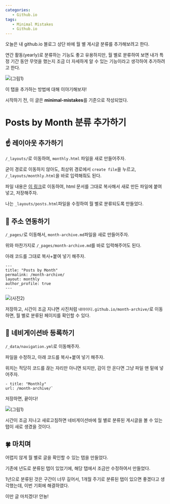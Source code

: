 ```yaml
---
categories: 
   - Github.io
tags:
   - Minimal Mistakes
   - Github.io
---
```


오늘은 내 github.io 블로그 상단 바에 월 별 게시글 분류를 추가해보려고 한다.

연간 활동(yearly)로 분류하는 기능도 좋고 유용하지만, 월 별로 분류하여 보면 내가 특정 기간 동안 무엇을 했는지 조금 더 자세하게 알 수 있는 기능이라고 생각하여 추가하려고 한다.

![(그림1)](https://github.com/danggai/danggai.github.io/blob/master/assets/image/20200204/1.jpg?raw=true)

이 탭을 추가하는 방법에 대해 이야기해보자!

시작하기 전, 이 글은 **minimal-mistakes**를 기준으로 작성되었다.

# Posts by Month 분류 추가하기
## ☝ 레이아웃 추가하기

`/_layouts/`로 이동하여, `monthly.html` 파일을 새로 만들어주자.

굳이 경로로 이동하지 않아도, 최상위 경로에서 `create file`을 누르고, `/_layouts/monthly.html`을 바로 입력해줘도 된다.

파일 내용은 [이 링크](https://github.com/danggai/danggai.github.io/blob/master/_layouts/monthly.html)로 이동하여, html 문서를 그대로 복사해서 새로 만든 파일에 붙여 넣고, 저장해주자.

나는 `_layouts/posts.html`파일을 수정하여 월 별로 분류되도록 만들었다.

## 🤞 주소 연동하기

`/_pages/`로 이동해서, `month-archive.md`파일을 새로 만들어주자.

위와 마찬가지로 `/_pages/month-archive.md`를 바로 입력해주어도 된다.

아래 코드를 그대로 복사+붙여 넣기 해주자.
 
```
---
title: "Posts by Month"
permalink: /month-archive/
layout: monthly
author_profile: true
---
```

![(사진2)](https://github.com/danggai/danggai.github.io/blob/master/assets/image/20200204/2.jpg?raw=true)

저장하고, 시간이 조금 지나면 사진처럼 `내아이디.github.io/month-archive/`로 이동하면, 월 별로 분류된 페이지를 확인할 수 있다.

## 🤟 네비게이션바 등록하기

`/_data/navigation.yml`로 이동해주자.

파일을 수정하고, 아래 코드를 복사+붙여 넣기 해주자.

위치는 적당히 코드를 끊는 자리만 아니면 되지만, 감이 안 온다면 그냥 파일 맨 밑에 넣어주자.

```
- title: "Monthly"
url: /month-archive/`
```

저장하면, 끝이다!

![(그림1)](https://github.com/danggai/danggai.github.io/blob/master/assets/image/20200204/1.jpg?raw=true)

시간이 조금 지나고 새로고침하면 네비게이션바에 월 별로 분류된 게시글을 볼 수 있는 탭이 새로 생겼을 것이다.

## 🍀 마치며

어렵지 않게 월 별로 글을 확인할 수 있는 탭을 만들었다.

기존에 년도로 분류된 탭이 있었기에, 해당 탭에서 조금만 수정하여서 만들었다.

1년으로 분류된 것은 구간이 너무 길어서, 1개월 주기로 분류된 탭이 있으면 좋겠다고 생각했는데, 이번 기회에 해결하였다.

이만 글 마치겠다! 안뇽!

